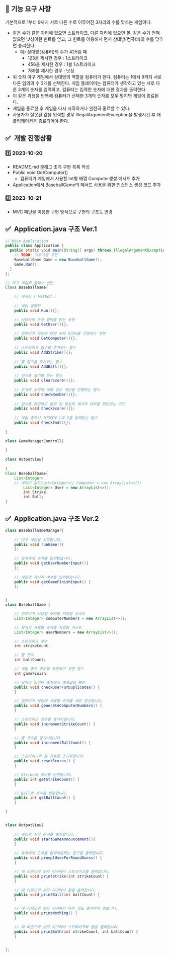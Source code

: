 ## 🚀 기능 요구 사항
기본적으로 1부터 9까지 서로 다른 수로 이루어진 3자리의 수를 맞추는 게임이다.
- 같은 수가 같은 자리에 있으면 스트라이크, 다른 자리에 있으면 볼, 같은 수가 전혀 없으면 낫싱이란 힌트를 얻고, 그 힌트를 이용해서 먼저 상대방(컴퓨터)의 수를 맞추면 승리한다.
  - 예) 상대방(컴퓨터)의 수가 425일 때
    - 123을 제시한 경우 : 1스트라이크
    - 456을 제시한 경우 : 1볼 1스트라이크
    - 789를 제시한 경우 : 낫싱
- 위 숫자 야구 게임에서 상대방의 역할을 컴퓨터가 한다. 컴퓨터는 1에서 9까지 서로 다른 임의의 수 3개를 선택한다. 게임 플레이어는 컴퓨터가 생각하고 있는 서로 다른 3개의 숫자를 입력하고, 컴퓨터는 입력한 숫자에 대한 결과를 출력한다. 
- 이 같은 과정을 반복해 컴퓨터가 선택한 3개의 숫자를 모두 맞히면 게임이 종료된다.
- 게임을 종료한 후 게임을 다시 시작하거나 완전히 종료할 수 있다.
- 사용자가 잘못된 값을 입력할 경우 IllegalArgumentException을 발생시킨 후 애플리케이션은 종료되어야 한다.

## ✅  개발 진행상황
### 1️⃣ 2023-10-20
- README.md 클래그 초기 구현 목록 작성
- Public void GetComputer()
  - 컴퓨터가 게임에서 사용할 Int형 배열 Computer생성 메서드 추가
- Application에서 BaseballGame의 메서드 사용을 위한 인스턴스 생성 코드 추가

### 2️⃣ 2023-10-21
- MVC 패턴을 이용한 구현 방식으로 구현의 구조도 변경

## ✅  Application.java 구조 Ver.1
```java
// Main Application
public class Application {
  public static void main(String[] args) throws IllegalArgumentException {
    // TODO: 프로그램 구현
    BaseballGame Game = new BaseballGame();
    Game.Run();
  }
};

// 야구 게임의 클래스 선언
Class BaseballGame{

    // 메서드 ( Method )
    
    // 게임 실행부 
    public void Run(){};

    // 사용자의 숫자 입력을 받는 부분
    public void GetUser(){};
    
    // 컴퓨터가 자신의 랜덤 숫자 3가리를 선정하는 부분
    public void GetComputer(){};
    
    // 스트라이크 점수를 추가하는 함수
    public void AddStrike(){};
    
    // 볼 점수를 추가하는 함수
    public void AddBall(){};
    
    // 점수를 초기화 하는 함수
    public void ClearScore(){};
    
    // 두개의 숫자에 대해 점수 계산을 진행하는 함수
    public void CheckNumber(){};
    
    // 점수를 확인하고 출력 및 종료와 재시작 여부를 판단하는 코드
    public void CheckScore(){};
    
    // 게임 종료시 유저에게 1과 2를 입력받는 함수
    public void CheckEnd(){};
    
}

class GameManagerControll{
    
}

class OutputView{
    
}
Class BaseballGame{
    List<Integer>
    // 데이터 필드List<Integer>// Computer = new ArrayList<>();
        List<Integer> User = new ArrayList<>();
        int Strike;
        int Ball;
}
```

## ✅  Application.java 구조 Ver.2
```java
class BaseballGameManager{
    
    // 야구 게임을 시작합니다.
    public void runGame(){
    };
    
    // 유저에게 숫자를 입력받습니다.
    public void getUserNumberInput(){
    };
    
    // 게임의 재시작 여부를 입력받습니다.
    public void getGameFinishInput() {
    };


}
class BaseballGame {

    // 컴퓨터가 사용할 숫자를 저장할 리스트
    List<Integer> computerNumbers = new ArrayList<>();

    // 유저가 사용할 숫자를 저장할 리스트
    List<Integer> userNumbers = new ArrayList<>();

    // 스트라이크 갯수
    int strikeCount;

    // 볼 갯수
    int ballCount;

    // 게임 종료 여부를 확인하기 위한 정수
    int gameFinish;

    // 유저가 입력한 숫자에서 중복값을 확인
    public void checkUserForDuplicates() {
    }

    // 컴퓨터가 게임에 사용할 숫자를 새로 갱신합니다.
    public void generateComputerNumbers() {
    }

    // 스트라이크 갯수를 증가시킵니다.
    public void incrementStrikeCount() {
    }

    // 볼 갯수를 증가시킵니다.
    public void incrementBallCount() {
    }

    // 스트라이크와 볼 갯수를 초기화합니다.
    public void resetScores() {
    }

    // Strike의 갯수를 반환합니다.
    public int getStrikeCount() {
    }

    // Ball의 갯수를 반환합니다.
    public int getBallCount() {
    }

}


class OutputView{
    
    // 게임의 시작 문구를 출력합니다.
    public void startGameAnnouncement(){
    }
    
    // 유저에게 숫자를 입력해달라는 문구를 출력합니다.
    public void promptUserForRoundGuess() {
    }

    // 매 라운드의 숫자 야구에서 스트라이크를 출력합니다.
    public void printStrike(int strikeCount) {
    }

    // 매 라운드의 숫자 야구에서 볼을 출력합니다.
    public void printBall(int ballCount) {
    }

    // 매 라운드의 숫자 야구에서 아무 것도 출력하지 않습니다.
    public void printNothing() {
    }

    // 매 라운드의 숫자 야구에서 스트라이크와 볼을 출력합니다.
    public void printBoth(int strikeCount, int ballCount) {
    }


};
```